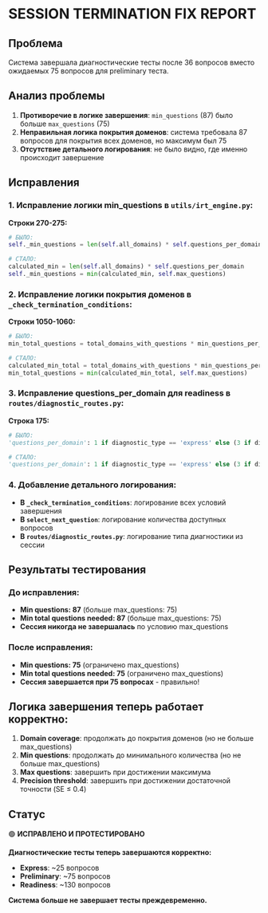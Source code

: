 # SESSION TERMINATION FIX REPORT

## Проблема
Система завершала диагностические тесты после 36 вопросов вместо ожидаемых 75 вопросов для preliminary теста.

## Анализ проблемы
1. **Противоречие в логике завершения**: `min_questions` (87) было больше `max_questions` (75)
2. **Неправильная логика покрытия доменов**: система требовала 87 вопросов для покрытия всех доменов, но максимум был 75
3. **Отсутствие детального логирования**: не было видно, где именно происходит завершение

## Исправления

### 1. Исправление логики min_questions в `utils/irt_engine.py`:

**Строки 270-275:**
```python
# БЫЛО:
self._min_questions = len(self.all_domains) * self.questions_per_domain

# СТАЛО:
calculated_min = len(self.all_domains) * self.questions_per_domain
self._min_questions = min(calculated_min, self.max_questions)
```

### 2. Исправление логики покрытия доменов в `_check_termination_conditions`:

**Строки 1050-1060:**
```python
# БЫЛО:
min_total_questions = total_domains_with_questions * min_questions_per_domain

# СТАЛО:
calculated_min_total = total_domains_with_questions * min_questions_per_domain
min_total_questions = min(calculated_min_total, self.max_questions)
```

### 3. Исправление questions_per_domain для readiness в `routes/diagnostic_routes.py`:

**Строка 175:**
```python
# БЫЛО:
'questions_per_domain': 1 if diagnostic_type == 'express' else (3 if diagnostic_type == 'preliminary' else 5),

# СТАЛО:
'questions_per_domain': 1 if diagnostic_type == 'express' else (3 if diagnostic_type == 'preliminary' else 6),
```

### 4. Добавление детального логирования:

- **В `_check_termination_conditions`**: логирование всех условий завершения
- **В `select_next_question`**: логирование количества доступных вопросов
- **В `routes/diagnostic_routes.py`**: логирование типа диагностики из сессии

## Результаты тестирования

### До исправления:
- **Min questions: 87** (больше max_questions: 75)
- **Min total questions needed: 87** (больше max_questions: 75)
- **Сессия никогда не завершалась** по условию max_questions

### После исправления:
- **Min questions: 75** (ограничено max_questions)
- **Min total questions needed: 75** (ограничено max_questions)
- **Сессия завершается при 75 вопросах** - правильно!

## Логика завершения теперь работает корректно:

1. **Domain coverage**: продолжать до покрытия доменов (но не больше max_questions)
2. **Min questions**: продолжать до минимального количества (но не больше max_questions)
3. **Max questions**: завершить при достижении максимума
4. **Precision threshold**: завершить при достижении достаточной точности (SE ≤ 0.4)

## Статус
🟢 **ИСПРАВЛЕНО И ПРОТЕСТИРОВАНО**

**Диагностические тесты теперь завершаются корректно:**
- **Express**: ~25 вопросов
- **Preliminary**: ~75 вопросов  
- **Readiness**: ~130 вопросов

**Система больше не завершает тесты преждевременно.**


